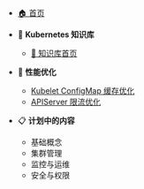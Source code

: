 <!-- kubernetes/_sidebar.md -->

* [🏠 首页](/)

* 🚀 **Kubernetes 知识库**
  * [📖 知识库首页](/kubernetes/)
  
* 🔧 **性能优化**
  * [Kubelet ConfigMap 缓存优化](/kubernetes/content/KubeletConfigMap缓存优化)
  * [APIServer 限流优化](kubernetes/content/APIServer限流优化)
  
* 📋 **计划中的内容**
  * 基础概念
  * 集群管理 
  * 监控与运维
  * 安全与权限